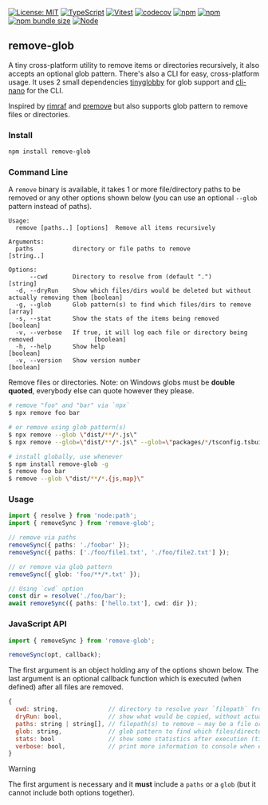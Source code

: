 [![License: MIT](https://img.shields.io/badge/License-MIT-yellow.svg)](https://opensource.org/licenses/MIT)
[![TypeScript](https://img.shields.io/badge/%3C%2F%3E-TypeScript-%230074c1.svg)](http://www.typescriptlang.org/)
[![Vitest](https://img.shields.io/badge/tested%20with-vitest-fcc72b.svg?logo=vitest)](https://vitest.dev/)
[![codecov](https://codecov.io/gh/ghiscoding/remove-glob/branch/main/graph/badge.svg)](https://codecov.io/gh/ghiscoding/remove-glob)
[![npm](https://img.shields.io/npm/v/remove-glob.svg)](https://www.npmjs.com/package/remove-glob)
[![npm](https://img.shields.io/npm/dy/remove-glob)](https://www.npmjs.com/package/remove-glob)
[![npm bundle size](https://img.shields.io/bundlephobia/minzip/remove-glob?color=success&label=gzip)](https://bundlephobia.com/result?p=remove-glob)
<a href="https://nodejs.org/en/about/previous-releases"><img src="https://img.shields.io/node/v/remove-glob.svg" alt="Node" /></a>

## remove-glob

A tiny cross-platform utility to remove items or directories recursively, it also accepts an optional glob pattern. There's also a CLI for easy, cross-platform usage. It uses 2 small dependencies [tinyglobby](https://www.npmjs.com/package/tinyglobby) for glob support and [cli-nano](https://www.npmjs.com/package/cli-nano) for the CLI.

Inspired by [rimraf](https://www.npmjs.com/package/rimraf) and [premove](https://www.npmjs.com/package/premove) but also supports glob pattern to remove files or directories.

### Install
```sh
npm install remove-glob
```

### Command Line

A `remove` binary is available, it takes 1 or more file/directory paths to be removed or any other options shown below (you can use an optional `--glob` pattern instead of paths).

```
Usage:
  remove [paths..] [options]  Remove all items recursively

Arguments:
  paths           directory or file paths to remove                                         [string..]

Options:
      --cwd       Directory to resolve from (default ".")                                   [string]
  -d, --dryRun    Show which files/dirs would be deleted but without actually removing them [boolean]
  -g, --glob      Glob pattern(s) to find which files/dirs to remove                        [array]
  -s, --stat      Show the stats of the items being removed                                 [boolean]
  -v, --verbose   If true, it will log each file or directory being removed                 [boolean]
  -h, --help      Show help                                                                 [boolean]
  -v, --version   Show version number                                                       [boolean]
```

Remove files or directories.  Note: on Windows globs must be **double quoted**, everybody else can quote however they please.

```sh
# remove "foo" and "bar" via `npx`
$ npx remove foo bar

# or remove using glob pattern(s)
$ npx remove --glob \"dist/**/*.js\"
$ npx remove --glob=\"dist/**/*.js\" --glob=\"packages/*/tsconfig.tsbuildinfo\"

# install globally, use whenever
$ npm install remove-glob -g
$ remove foo bar
$ remove --glob \"dist/**/*.{js,map}\"
```

### Usage

```ts
import { resolve } from 'node:path';
import { removeSync } from 'remove-glob';

// remove via paths
removeSync({ paths: './foobar' });
removeSync({ paths: ['./foo/file1.txt', './foo/file2.txt'] });

// or remove via glob pattern
removeSync({ glob: 'foo/**/*.txt' });

// Using `cwd` option
const dir = resolve('./foo/bar');
await removeSync({ paths: ['hello.txt'], cwd: dir });
```

### JavaScript API

```js
import { removeSync } from 'remove-glob';

removeSync(opt, callback);
```

The first argument is an object holding any of the options shown below. The last argument is an optional callback function which is executed (when defined) after all files are removed.

```js
{
  cwd: string,              // directory to resolve your `filepath` from, defaults to `process.cwd()`
  dryRun: bool,             // show what would be copied, without actually copying anything
  paths: string | string[], // filepath(s) to remove – may be a file or a directory.
  glob: string,             // glob pattern to find which files/directories to remove
  stats: bool               // show some statistics after execution (time + file count)
  verbose: bool,            // print more information to console when executing the removal
}
```

> [!WARNING]
> The first argument is necessary and it **must** include a `paths` or a `glob` (but it cannot include both options together).

